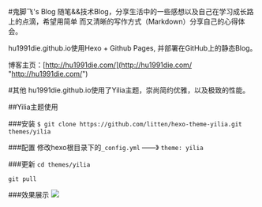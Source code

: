 #鬼脚飞's Blog
随笔&&技术Blog，分享生活中的一些感想以及自己在学习成长路上的点滴，希望用简单
而又清晰的写作方式（Markdown）分享自己的心得体会。

hu1991die.github.io使用Hexo + Github Pages, 并部署在GitHub上的静态Blog。

博客主页：[http://hu1991die.com/](http://hu1991die.com/ "http://hu1991die.com/")

#其他
hu1991die.github.io使用了Yilia主题，崇尚简约优雅，以及极致的性能。

##Yilia主题使用

###安装
`
$ git clone https://github.com/litten/hexo-theme-yilia.git themes/yilia
`

###配置
修改hexo根目录下的` _config.yml ` ——》 ` theme: yilia `

###更新
`
cd themes/yilia
`

`
git pull
`

###效果展示
![](http://i.imgur.com/8zKrNUF.png)